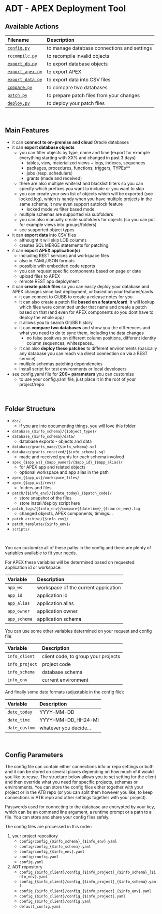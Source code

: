 # ADT - APEX Deployment Tool

## Available Actions

| Filename                                 | Description
| :--------------------------------------- | :----------
| [`config.py`](./doc/config.md)           | to manage database connections and settings
| [`recompile.py`](./doc/recompile.py)     | to recompile invalid objects
| [`export_db.py`](./doc/export_db.py)     | to export database objects
| [`export_apex.py`](./doc/export_apex.py) | to export APEX
| [`export_data.py`](./doc/export_data.py) | to export data into CSV files
| [`compare.py`](./doc/compare.py)         | to compare two databases
| [`patch.py`](./doc/patch.py)             | to prepare patch files from your changes
| [`deploy.py`](./doc/deploy.py)           | to deploy your patch files

&nbsp;

## Main Features

- it can __connect to on-premise and cloud__ Oracle databases
- it can __export database objects__
    - you can filter objects by type, name and time (export for example everything starting with XX% and changed in past 3 days)
        - tables, view, materialized views + logs, indexes, sequences
        - packages, procedures, functions, triggers, TYPEs**
        - jobs (resp. schedulers)
        - grants (made and received)
    - there are also multiple whitelist and blacklist filters so you can specify which prefixes you want to include or you want to skip
    - you can create your own list of objects which will be exported (see locked.log), which is handy when you have multiple projects in the same schema; it now even support autolock feature
        - locked mode vs filter based mode
    - multiple schemas are supported via subfolders
    - you can also manually create subfolders for objects (so you can put for example views into groups/folders)
    - see supported object types
- it can __export data__ into CSV files
    - althought it will skip LOB columns
    - creates SQL MERGE statements for patching
- it can __export APEX application(s)__
    - including REST services and workspace files
    - also in YAML/JSON formats
    - possible with embedded code reports
    - you can request specific components based on page or date
    - upload files to APEX
    - remote REST app deployment
- it can __create patch files__ so you can easily deploy your database and APEX changes since last deployment, or based on your features/cards
    - it can connect to Git/BB to create a release notes for you
    - it can also create a patch file __based on a feature/card__, it will lookup which files were committed under that name and create a patch based on that (and even for APEX components so you dont have to deploy the whole app)
    - it allows you to search Git/BB history
    - it can __compare two databases__ and show you the differences and what you need to do to sync them, including the data changes
        - no false positives on different column positions, different identity column sequences, whitespaces…
    - it can also __deploy these patches__ to different environments (basically any database you can reach via direct connection on via a REST service)
    - multiple schemas patching dependencies
    - install script for test environments or local developers
- see config.yaml file for __200+ parameters__ you can customize
    - to use your config.yaml file, just place it in the root of your project/repo

&nbsp;

## Folder Structure

- `doc/`
    - if you are into documenting things, you will love this folder
- `database_{$info_schema}/{$object_type}/`
- `database_{$info_schema}/data/`
    - database exports - objects and data
- `database/grants_made/{$info_schema}.sql`
- `database/grants_received/{$info_schema}.sql`
    - made and received grants for each schema involved
- `apex_{$app_ws}_{$app_owner}/{$app_id}_{$app_alias}/`
    - for APEX app and related objects
    - optional workspace and app alias in the path
- `apex_{$app_ws}/workspace_files/`
- `apex_{$app_ws}/rest/`
    - folders and files
- `patch/{$info_env}/{$date_today}_{$patch_code}/`
    - store snapshot of the files
    - store install/deploy script here
- `patch_logs/{$info_env}/compare{$datetime}_{$source_env}.log`
    - changed objects, APEX components, timings...
- `patch_archive/{$info_env}/`
- `patch_template/{$info_env}/`
- `scripts/`

&nbsp;

You can customize all of these paths in the config and there are plenty of variables available to fit your needs.

For APEX these variables will be determined based on requested application id or workspace:

| Variable       | Description
| :------------- | :----------
| `app_ws`       | workspace of the current application
| `app_id`       | application id
| `app_alias`    | application alias
| `app_owner`    | application owner
| `app_schema`   | application schema

You can use some other variables determined on your request and config file:

| Variable       | Description
| :------------- | :----------
| `info_client`  | client code, to group your projects
| `info_project` | project code
| `info_schema`  | database schema
| `info_env`     | current environment

And finally some date formats (adjustable in the config file):

| Variable       | Description
| :------------- | :----------
| `date_today`   | YYYY-MM-DD
| `date_time`    | YYYY-MM-DD_HH24-MI
| `date_custom`  | whatever you decide...

&nbsp;

## Config Parameters

The config file can contain either connections info or repo settings or both and it can be stored on several places depending on how much of it would you like to reuse.
The structure below allows you to set setting for the client and then override what you need for specific projects, schemas or environments.
You can store the config files either together with your project or in the ATB repo (or you can split them however you like, to keep connections in ATB repo and other settings together with your project).

Passwords used for connecting to the database are encrypted by your key, which can be an command line argument, a runtime prompt or a path to a file. You can store and share your config files safely.

The config files are processed in this order:

1) your project repository
    - `config/config_{$info_schema}_{$info_env}.yaml`
    - `config/config_{$info_schema}.yaml`
    - `config/config_{$info_env}.yaml`
    - `config/config.yaml`
    - `config.yaml`
2) ADT repository
    - `config_{$info_client}/config_{$info_project}_{$info_schema}_{$info_env}.yaml`
    - `config_{$info_client}/config_{$info_project}_{$info_schema}.yaml`
    - `config_{$info_client}/config_{$info_project}_{$info_env}.yaml`
    - `config_{$info_client}/config_{$info_project}.yaml`
    - `config_{$info_client}/config.yaml`
    - `default_config.yaml`


